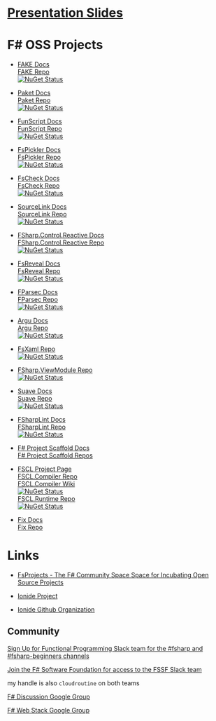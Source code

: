 # [Presentation Slides](http://cloudroutine.github.io/composeconf2016)


# F# OSS Projects

* [FAKE Docs](http://fsharp.github.io/FAKE/)  
  [FAKE Repo](https://github.com/fsharp/FAKE)  
  [![NuGet Status](http://img.shields.io/nuget/v/FAKE.svg?style=flat)](https://www.nuget.org/packages/FAKE/)

* [Paket Docs](http://fsprojects.github.io/Paket/)  
  [Paket Repo](https://github.com/fsprojects/Paket)  
  [![NuGet Status](http://img.shields.io/nuget/v/Paket.svg?style=flat)](https://www.nuget.org/packages/Paket/)

* [FunScript Docs](http://funscript.info/)  
  [FunScript Repo](https://github.com/ZachBray/FunScript)  
  [![NuGet Status](http://img.shields.io/nuget/v/FunScript.svg?style=flat)](https://www.nuget.org/packages/FunScript/)


* [FsPickler Docs](http://nessos.github.io/FsPickler/)  
  [FsPickler Repo](https://github.com/nessos/FsPickler)  
  [![NuGet Status](http://img.shields.io/nuget/v/FsPickler.svg?style=flat)](https://www.nuget.org/packages/FsPickler/)

* [FsCheck Docs](https://fscheck.github.io/FsCheck/)  
  [FsCheck Repo](https://github.com/fscheck/FsCheck)  
  [![NuGet Status](http://img.shields.io/nuget/v/FsCheck.svg?style=flat)](https://www.nuget.org/packages/FsCheck/)

* [SourceLink Docs](http://ctaggart.github.io/SourceLink/)  
  [SourceLink Repo](https://github.com/ctaggart/SourceLink)  
  [![NuGet Status](http://img.shields.io/nuget/v/SourceLink.svg?style=flat)](https://www.nuget.org/packages/SourceLink/)

* [FSharp.Control.Reactive Docs](http://fsprojects.github.io/FSharp.Control.Reactive/)  
  [FSharp.Control.Reactive Repo](https://github.com/fsprojects/FSharp.Control.Reactive)  
  [![NuGet Status](http://img.shields.io/nuget/v/FSharp.Control.Reactive.svg?style=flat)](https://www.nuget.org/packages/FSharp.Control.Reactive/)

* [FsReveal Docs](http://fsprojects.github.io/FsReveal/)  
  [FsReveal Repo](https://github.com/fsprojects/FsReveal)  
  [![NuGet Status](http://img.shields.io/nuget/v/FsReveal.svg?style=flat)](https://www.nuget.org/packages/FsReveal/)

* [FParsec Docs](http://www.quanttec.com/fparsec/)  
  [FParsec Repo](https://bitbucket.org/fparsec/main)  
  [![NuGet Status](http://img.shields.io/nuget/v/FParsec.svg?style=flat)](https://www.nuget.org/packages/Fparsec/)

* [Argu Docs](http://fsprojects.github.io/Argu/)  
  [Argu Repo](https://github.com/fsprojects/Argu)  
  [![NuGet Status](http://img.shields.io/nuget/v/Argu.svg?style=flat)](https://www.nuget.org/package/Argu/)

* [FsXaml Repo](https://github.com/fsprojects/FsXaml)  
  [![NuGet Status](http://img.shields.io/nuget/v/FsXaml.Wpf.svg?style=flat)](https://www.nuget.org/packages/FsXaml.Wpf/)


* [FSharp.ViewModule Repo](https://github.com/fsprojects/FSharp.ViewModule)  
  [![NuGet Status](http://img.shields.io/nuget/v/FSharp.ViewModule.Core.svg?style=flat)](https://www.nuget.org/packages/FSharp.ViewModule.Core/)

* [Suave Docs](https://suave.io/)  
  [Suave Repo](https://github.com/SuaveIO/suave)  
  [![NuGet Status](http://img.shields.io/nuget/v/Suave.svg?style=flat)](https://www.nuget.org/packages/Suave/)

* [FSharpLint Docs](http://fsprojects.github.io/FSharpLint/)  
  [FSharpLint Repo](https://github.com/fsprojects/FSharpLint)  
  [![NuGet Status](http://img.shields.io/nuget/v/FSharpLint.svg?style=flat)](https://www.nuget.org/packages/FSharpLint/)

* [F# Project Scaffold Docs](http://fsprojects.github.io/ProjectScaffold/)  
  [F# Project Scaffold Repos](https://github.com/fsprojects/ProjectScaffold)

* [FSCL Project Page](http://www.gabrielecocco.it/fscl/)  
  [FSCL.Compiler Repo](https://github.com/FSCL/FSCL.Compiler)  
  [FSCL.Compiler Wiki](https://github.com/FSCL/FSCL.Compiler/wiki)  
  [![NuGet Status](http://img.shields.io/nuget/v/FSCL.Compiler.svg?style=flat)](https://www.nuget.org/packages/FSCL.Compiler/)  
  [FSCL.Runtime Repo](https://github.com/FSCL/FSCL.Runtime)  
  [![NuGet Status](http://img.shields.io/nuget/v/FSCL.Runtime.svg?style=flat)](https://www.nuget.org/packages/FSCL.Runtime/)

* [Fix Docs](http://fsprojects.github.io/Fix/)  
  [Fix Repo](https://github.com/fsprojects/Fix)


# Links

* [FsProjects - The F# Community Space Space for Incubating Open Source Projects](http://fsprojects.github.io/)

* [Ionide Project](http://ionide.io/)

* [Ionide Github Organization](https://github.com/ionide)



## Community

[Sign Up for Functional Programming Slack team for the #fsharp and #fsharp-beginners channels](http://fpchat.com/)

[Join the F# Software Foundation for access to the FSSF Slack team](http://foundation.fsharp.org/join)

my handle is also `cloudroutine` on both teams

[F# Discussion Google Group](https://www.google.com/search?q=fsharp+google+group&ie=utf-8&oe=utf-8)

[F# Web Stack Google Group](https://groups.google.com/forum/#!forum/web-stack-fs)


